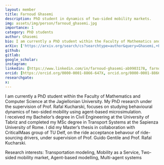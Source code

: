 ```yaml
---
layout: member
title: Farnoud Ghasemi
description: PhD student in dynamics of two-sided mobility markets.
img: assets/img/person/farnoud_ghasemi.jpg
importance: 1
category: PhD students
author: Ghasemi
bio: I am currently a PhD student within the Faculty of Mathematics and Computer Science at the Jagiellonian University. My PhD research under the supervision of Prof. Rafal Kucharski, focuses on studying behavioural dynamics of two-sided mobility using agent-based microsimulation.
arXiv: ['https://arxiv.org/search/cs?searchtype=author&query=Ghasemi,+F', arXiv]
github: 
gitlab: 
google_scholar:
instagram:
linkedin: [https://www.linkedin.com/in/farnoud-ghasemi-ab9903178, farnoud-ghasemi-ab9903178]
orcid: [https://orcid.org/0000-0001-8866-647X, orcid.org/0000-0001-8866-647X, 0000-0001-8866-647X]
researchgate:
x: 
---
```


I am currently a PhD student within the Faculty of Mathematics and Computer Science at the Jagiellonian University. My PhD research under the supervision of Prof. Rafal Kucharski, focuses on studying behavioural dynamics of two-sided mobility using agent-based microsimulation.  
I received my Bachelor’s degree in Civil Engineering at the University of Tabriz and completed my MSc degree in Transport Systems at the Sapienza University of Rome. I did my Master’s thesis in collaboration with CriticalMaas group of TU Delf, on the ride acceptance behavour of ride-sourcing drivers, under supervision of Prof. Guido Gentile and Prof. Rafal Kucharski. 

Research interests: Transportation modeling, Mobility as a Service, Two-sided mobility market, Agent-based modelling, Multi-agent systems 
